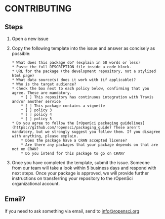CONTRIBUTING
============

## Steps

1. Open a new issue

2. Copy the following template into the issue and answer as concisely as possible:

    ```
    * What does this package do? (explain in 50 words or less)  
    * Paste the full DESCRIPTION file inside a code block.
    * URL for the package (the development repository, not a stylized html page)
    * What data source(s) does it work with (if applicable)?
    * Who is the target audience?
    * Check the box next to each policy below, confirming that you agree. These are mandatory.
        * [ ] This repository has continuous integration with Travis and/or another service
        * [ ] This package contains a vignette
        * [ ] policy 3
        * [ ] policy 4
        * [ ] policy 5
    * Do you agree to follow the [rOpenSci packaging guidelines](https://github.com/ropensci/packaging_guide? These aren't mandatory, but we strongly suggest you follow them. If you disagree with anything, please explain.
        * Does the package have a CRAN accepted license?
        * Are there any packages that your package depends on that are not on CRAN?
        * Do you intend for this package to go on CRAN?
    ```

3. Once you have completed the template, submit the issue. Someone from our team will take a look within 5 business days and respond with next steps.  Once your package is approved, we will provide further instructions on transferring your repository to the rOpenSci organizational account.

## Email? 

If you need to ask something via email, send to [info@ropensci.org](mailto:info@ropensci.org)
